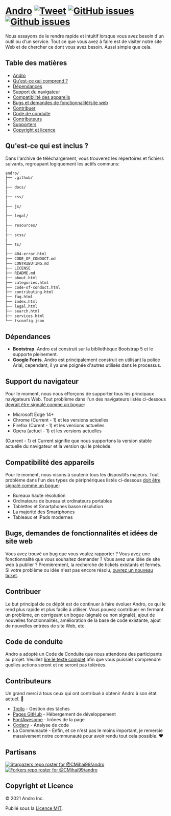 # <a href="https://cmihai99.github.io/andro" target="_blank" id="andro">Andro</a> [![Tweet](https://img.shields.io/twitter/url/http/shields.io.svg?style=social)](https://twitter.com/intent/tweet?text=Find%20over%20100%20new%20and%20exciting%20websites%20at&url=http://cmihai99.github.io/andro&via=androteamfaq&hashtags=andro,webdevelopment,website,websitefinder,developers) [![GitHub issues](https://img.shields.io/github/issues/CMihai99/andro)](https://github.com/CMihai99/andro/issues) [![Github issues](https://img.shields.io/github/issues-closed/CMihai99/andro)](https://github.com/CMihai99/andro/issues?q=is%3Aissue+is%3Aclosed)

Nous essayons de le rendre rapide et intuitif lorsque vous avez besoin d'un outil ou d'un service. Tout ce que vous avez à faire est de visiter notre site Web et de chercher ce dont vous avez besoin. Aussi simple que cela.

## Table des matières

- [Andro](#andro)
- [Qu'est-ce qui comprend ?](#whats-included)
- [Dépendances](#dependencies)
- [Support du navigateur](#browser-support)
- [Compatibilité des appareils](#device-compatibility)
- [Bugs et demandes de fonctionnalité/site web](#bugs-and-requests)
- [Contribuer](#contributing)
- [Code de conduite](#code-of-conduct)
- [Contributeurs](#contributors)
- [Supporters](#supporters)
- [Copyright et licence](#copyright-and-license)

<a id="whats-included"><h2>Qu'est-ce qui est inclus ?</h2></a>

Dans l'archive de téléchargement, vous trouverez les répertoires et fichiers suivants, regroupant logiquement les actifs communs:

```sh
andro/
├── .github/
│
├── docs/
│
├── css/
│
├── js/
│
├── legal/
│
├── resources/
│
├── scss/
│
├── ts/
│
├── 404-error.html
├── CODE_OF_CONDUCT.md
├── CONTRIBUTING.md
├── LICENSE
├── README.md
├── about.html
├── categories.html
├── code-of-conduct.html
├── contributing.html
├── faq.html
├── index.html
├── legal.html
├── search.html
├── services.html
└── tsconfig.json
```

<a id="dependencies"><h2>Dépendances</h2></a>

- **Bootstrap**. Andro est construit sur la bibliothèque Bootstrap 5 et le supporte pleinement.
- **Google Fonts**. Andro est principalement construit en utilisant la police Arial, cependant, il ya une poignée d'autres utilisés dans le processus.

<a id="browser-support"><h2>Support du navigateur</h2></a>

Pour le moment, nous nous efforçons de supporter tous les principaux navigateurs Web. Tout problème dans l'un des navigateurs listés ci-dessous <a href="https://github.com/CMihai99/andro/issues/new?assignees=&labels=bug&template=bug_report.md&title=%5BBug%5D" target="_blank">devrait être signalé comme un bogue</a>:

- Microsoft Edge 14+
- Chrome (Current - 1) et les versions actuelles
- Firefox (Curent - 1) et les versions actuelles
- Opera (actuel - 1) et les versions actuelles

(Current - 1) et Current signifie que nous supportons la version stable actuelle du navigateur et la version qui le précède.

<a id="device-compatibility"><h2>Compatibilité des appareils</h2></a>

Pour le moment, nous visons à soutenir tous les dispositifs majeurs. Tout problème dans l'un des types de périphériques listés ci-dessous <a href="https://github.com/CMihai99/andro/issues/new?assignees=&labels=bug&template=bug_report.md&title=%5BBug%5D" target="_blank">doit être signalé comme un bogue</a>:

- Bureaux haute résolution
- Ordinateurs de bureau et ordinateurs portables
- Tablettes et Smartphones basse résolution
- La majorité des Smartphones
- Tableaux et iPads modernes

<a id="bugs-and-requests"><h2>Bugs, demandes de fonctionnalités et idées de site web</h2></a>

Vous avez trouvé un bug que vous voulez rapporter ? Vous avez une fonctionnalité que vous souhaitez demander ? Vous avez une idée de site web à publier ? Premièrement, la recherche de tickets existants et fermés. Si votre problème ou idée n'est pas encore résolu, [ouvrez un nouveau ticket](https://github.com/CMihai99/andro/issues/new/choose).

<a id="contributing"><h2>Contribuer</h2></a>

Le but principal de ce dépôt est de continuer à faire évoluer Andro, ce qui le rend plus rapide et plus facile à utiliser. Vous pouvez contribuer en fermant un problème, en corrigeant un bogue (signalé ou non signalé), ajout de nouvelles fonctionnalités, amélioration de la base de code existante, ajout de nouvelles entrées de site Web, etc.

<a id="code-of-conduct"><h2>Code de conduite</h2></a>

Andro a adopté un Code de Conduite que nous attendons des participants au projet. Veuillez [lire le texte complet](https://cmihai99.github.io/andro/code-of-conduct.html) afin que vous puissiez comprendre quelles actions seront et ne seront pas tolérées.

<a id="contributors"><h2>Contributeurs</h2></a>

Un grand merci à tous ceux qui ont contribué à obtenir Andro à son état actuel. 👏

- [Trello](https://www.trello.com/) - Gestion des tâches
- [Pages GitHub](https://pages.github.com/) - Hébergement de développement
- [FontAwesome](https://www.fontawesome.com/) - Icônes de la page
- [Codacy](https://www.codacy.com/) - Analyse de code
- La Communauté - Enfin, et ce n'est pas le moins important, je remercie massivement notre communauté pour avoir rendu tout cela possible. ♥

<a id="supporters"><h2>Partisans</h2></a>

[![Stargazers repo roster for @CMihai99/andro](https://reporoster.com/stars/CMihai99/andro)](https://github.com/CMihai99/andro/stargazers) [![Forkers repo roster for @CMihai99/andro](https://reporoster.com/forks/CMihai99/andro)](https://github.com/CMihai99/andro/network/members)

<a id="copyright-and-license"><h2>Copyright et Licence</h2></a>

© 2021 Andro Inc.

Publié sous la [Licence MIT](LICENSE).
